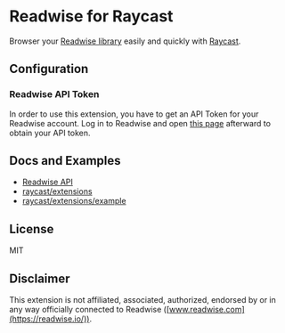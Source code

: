 # Readwise for Raycast

Browser your [Readwise library](https://readwise.io/) easily and quickly with
[Raycast](https://www.raycast.com/).

## Configuration

### Readwise API Token

In order to use this extension, you have to get an API Token for your Readwise
account. Log in to Readwise and open [this page](https://readwise.io/access_token)
afterward to obtain your API token.

## Docs and Examples

- [Readwise API](https://readwise.io/api_deets)
- [raycast/extensions](https://github.com/raycast/extensions/tree/main/extensions)
- [raycast/extensions/example](https://github.com/raycast/extensions/tree/main/examples)

## License

MIT

## Disclaimer

This extension is not affiliated, associated, authorized, endorsed by or in any way officially connected to Readwise ([www.readwise.com](https://readwise.io/)).
